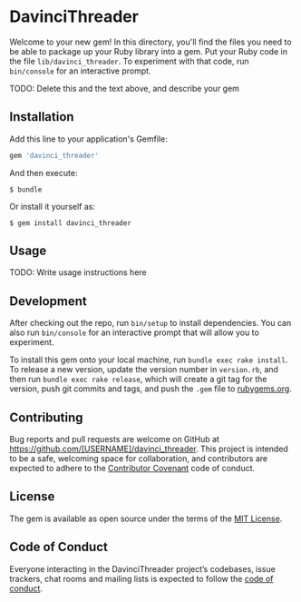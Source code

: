 # DavinciThreader

Welcome to your new gem! In this directory, you'll find the files you need to be able to package up your Ruby library into a gem. Put your Ruby code in the file `lib/davinci_threader`. To experiment with that code, run `bin/console` for an interactive prompt.

TODO: Delete this and the text above, and describe your gem

## Installation

Add this line to your application's Gemfile:

```ruby
gem 'davinci_threader'
```

And then execute:

    $ bundle

Or install it yourself as:

    $ gem install davinci_threader

## Usage

TODO: Write usage instructions here

## Development

After checking out the repo, run `bin/setup` to install dependencies. You can also run `bin/console` for an interactive prompt that will allow you to experiment.

To install this gem onto your local machine, run `bundle exec rake install`. To release a new version, update the version number in `version.rb`, and then run `bundle exec rake release`, which will create a git tag for the version, push git commits and tags, and push the `.gem` file to [rubygems.org](https://rubygems.org).

## Contributing

Bug reports and pull requests are welcome on GitHub at https://github.com/[USERNAME]/davinci_threader. This project is intended to be a safe, welcoming space for collaboration, and contributors are expected to adhere to the [Contributor Covenant](http://contributor-covenant.org) code of conduct.

## License

The gem is available as open source under the terms of the [MIT License](https://opensource.org/licenses/MIT).

## Code of Conduct

Everyone interacting in the DavinciThreader project’s codebases, issue trackers, chat rooms and mailing lists is expected to follow the [code of conduct](https://github.com/[USERNAME]/davinci_threader/blob/master/CODE_OF_CONDUCT.md).
